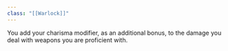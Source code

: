 ```yaml
---
class: "[[Warlock]]"
---
```

You add your charisma modifier, as an additional bonus, to the damage you deal with weapons you are proficient with.